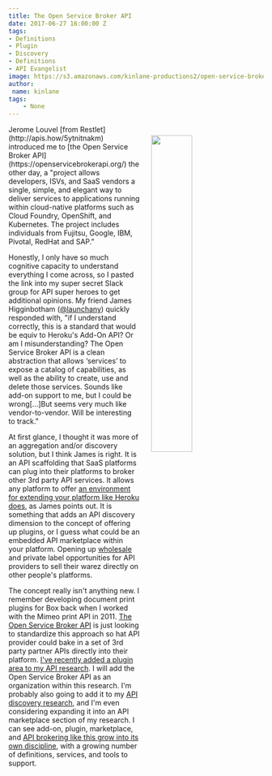 ```yaml
---
title: The Open Service Broker API
date: 2017-06-27 16:00:00 Z
tags:
- Definitions
- Plugin
- Discovery
- Definitions
- API Evangelist
image: https://s3.amazonaws.com/kinlane-productions2/open-service-broker-api/osbapi_logo_concept3_wtm.png
author:
 name: kinlane
tags:
    - None
---
```

<p><a href="https://openservicebrokerapi.org/"><img src="https://s3.amazonaws.com/kinlane-productions2/open-service-broker-api/osbapi_logo_concept3_wtm.png" align="right" width="40%" style="padding: 20px;" /></a></p>Jerome Louvel [from Restlet](http://apis.how/5ytnitnakm) introduced me to [the Open Service Broker API](https://openservicebrokerapi.org/) the other day, a "project allows developers, ISVs, and SaaS vendors a single, simple, and elegant way to deliver services to applications running within cloud-native platforms such as Cloud Foundry, OpenShift, and Kubernetes. The project includes individuals from Fujitsu, Google, IBM, Pivotal, RedHat and SAP."

Honestly, I only have so much cognitive capacity to understand everything I come across, so I pasted the link into my super secret Slack group for API super heroes to get additional opinions. My friend James Higginbotham ([@launchany](https://twitter.com/launchany)) quickly responded with, "if I understand correctly, this is a standard that would be equiv to Heroku's Add-On API? Or am I misunderstanding? The Open Service Broker API is a clean abstraction that allows ‘services’ to expose a catalog of capabilities, as well as the ability to create, use and delete those services. Sounds like add-on support to me, but I could be wrong[...]But seems very much like vendor-to-vendor. Will be interesting to track."

At first glance, I thought it was more of an aggregation and/or discovery solution, but I think James is right. It is an API scaffolding that SaaS platforms can plug into their platforms to broker other 3rd party API services. It allows any platform to offer [an environment for extending your platform like Heroku does](https://devcenter.heroku.com/categories/extending-heroku), as James points out. It is something that adds an API discovery dimension to the concept of offering up plugins, or I guess what could be an embedded API marketplace within your platform. Opening up [wholesale](http://apievangelist.com/2014/01/30/what-will-it-take-to-sell-my-api-as-a-wholesale-resource/) and private label opportunities for API providers to sell their warez directly on other people's platforms.

The concept really isn't anything new. I remember developing document print plugins for Box back when I worked with the Mimeo print API in 2011. [The Open Service Broker API](https://openservicebrokerapi.org/) is just looking to standardize this approach so hat  API provider could bake in a set of 3rd party partner APIs directly into their platform. [I've recently added a plugin area to my API research](http://plugin.apievangelist.com/). I will add the Open Service Broker API as an organization within this research. I'm probably also going to add it to my [API discovery research](http://discovery.apievangelist.com/), and I'm even considering expanding it into an API marketplace section of my research.  I can see add-on, plugin, marketplace, and [API brokering like this grow into its own discipline](http://apievangelist.com/2014/10/10/exploring-the-possibilities-of-being-an-api-broker/), with a growing number of definitions, services, and tools to support.
